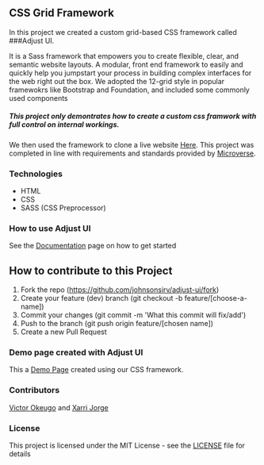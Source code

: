 ## CSS Grid Framework
In this project we created a custom grid-based CSS framework called ###Adjust UI.

It is a Sass framework that empowers you to create flexible, clear, and semantic website layouts. A modular, front end framework to easily and quickly help you jumpstart your process in building complex interfaces for the web right out the box. We adopted the 12-grid style in popular framewokrs like Bootstrap and Foundation, and included some commonly used components

##### This project only demontrates how to create a custom css framwork with full control on internal workings.

We then used the framework to clone a live website [Here](https://gridbyexample.com/).
This project was completed in line with requirements and standards provided by [Microverse](https://www.microverse.org/ "The Global School for Remote Software Developers!").


### Technologies

- HTML
- CSS
- SASS (CSS Preprocessor)

### How to use Adjust UI
See the [Documentation](./documentation.md) page on how to get started


## How to contribute to this Project
1. Fork the repo (https://github.com/johnsonsirv/adjust-ui/fork)
2. Create your feature (dev) branch (git checkout -b feature/[choose-a-name])
3. Commit your changes (git commit -m 'What this commit will fix/add')
4. Push to the branch (git push origin feature/[chosen name])
5. Create a new Pull Request


### Demo page created with Adjust UI

This a [Demo Page](https://raw.githack.com/johnsonsirv/adjust-ui/dev/index.html) created using our CSS framework. 

### Contributors
[Victor Okeugo](https://github.com/johnsonsirv) and [Xarri Jorge](https://github.com/xarrijorge)

### License

This project is licensed under the MIT License - see the [LICENSE](./LICENSE.md) file for details

